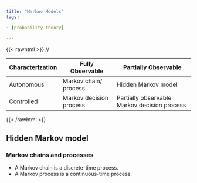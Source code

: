 ```yaml
---
title: "Markov Models"
tags:

- [probability-theory]

---
```


{{< rawhtml >}}
//<style type="text/css">
//.tg  {border-collapse:collapse;border-spacing:0;}
//.tg td{border-color:black;border-style:solid;border-width:1px;font-family:Arial, sans-serif;font-size:14px;
//  overflow:hidden;padding:10px 5px;word-break:normal;}
//.tg th{border-color:black;border-style:solid;border-width:1px;font-family:Arial, sans-serif;font-size:14px;
//  font-weight:normal;overflow:hidden;padding:10px 5px;word-break:normal;}
//.tg .tg-fymr{border-color:inherit;font-weight:bold;text-align:left;vertical-align:top}
//.tg .tg-0pky{border-color:inherit;text-align:left;vertical-align:top}
//</style>
<table class="tg">
<thead>
  <tr>
    <th class="tg-fymr">Characterization</th>
    <th class="tg-fymr">Fully Observable</th>
    <th class="tg-fymr">Partially Observable</th>
  </tr>
</thead>
<tbody>
  <tr>
    <td class="tg-fymr">Autonomous</td>
    <td class="tg-0pky">Markov chain/ process</td>
    <td class="tg-0pky">Hidden Markov model</td>
  </tr>
  <tr>
    <td class="tg-fymr">Controlled</td>
    <td class="tg-0pky">Markov decision process<br></td>
    <td class="tg-0pky">Partially observable Markov decision process</td>
  </tr>
</tbody>
</table>
{{< /rawhtml >}}

## Hidden Markov model

### Markov chains and processes

- A Markov chain is a discrete-time process.
- A Markov process is a continuous-time process.
